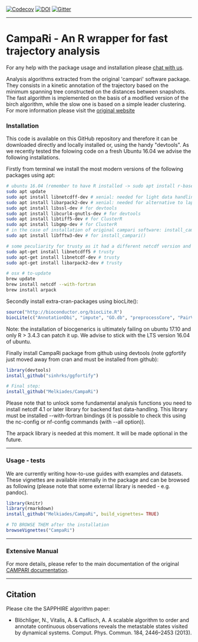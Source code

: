 <!---
[![AppVeyor Build Status](https://ci.appveyor.com/api/projects/status/github/BioinformaticsFMRP/TCGAbiolinks?branch=master&svg=true)](https://ci.appveyor.com/project/BioinformaticsFMRP/TCGAbiolinks)
[![codecov.io](https://codecov.io/github/BioinformaticsFMRP/TCGAbiolinks/coverage.svg?branch=master)](https://codecov.io/github/BioinformaticsFMRP/TCGAbiolinks?branch=master)
[![bioc](http://www.bioconductor.org/shields/downloads/TCGAbiolinks.svg)](http://bioconductor.org/packages/stats/bioc/TCGAbiolinks.html)
[![bioc](http://www.bioconductor.org/shields/years-in-bioc/TCGAbiolinks.svg)](http://bioconductor.org/packages/TCGAbiolinks/)
[![bioc](http://bioconductor.org/shields/availability/devel/TCGAbiolinks.svg)](http://bioconductor.org/packages/TCGAbiolinks/)

[![codecov](https://codecov.io/gh/Melkiades/CampaRi/branch/master/graph/badge.svg)](https://codecov.io/gh/Melkiades/CampaRi)
-->
[![Codecov](https://img.shields.io/codecov/c/github/codecov/example-python.svg?style=for-the-badge)](https://codecov.io/gl/CaflischLab/CampaRi)
[![DOI](https://zenodo.org/badge/68593949.svg)](https://zenodo.org/badge/latestdoi/68593949)
[![Gitter](https://badges.gitter.im/gitterHQ/gitter.png)](https://gitter.im/CampaRi_chatroom/)


------------------------------------------------------------------------
# CampaRi - An R wrapper for fast trajectory analysis

For any help with the package usage and installation please [chat with us](https://gitter.im/CampaRi_chatroom/).

Analysis algorithms extracted from the original 'campari' software package.
They consists in a kinetic annotation of the trajectory based on the minimum spanning tree constructed on the distances between snapshots. The fast algorithm is implemented on the basis of a modified version of the birch algorithm, while the slow one is based on a simple leader clustering. For more information please visit the [original website](http://campari.sourceforge.net/index.html)

### Installation ###

This code is available on this GitHub repository and therefore it can be downloaded directly and locally installed or, using the handy "devtools".
As we recently tested the folowing code on a fresh Ubuntu 16.04 we advise the following installations. 

Firstly from terminal we install the most modern versions of the following packages using apt:
```sh
# ubuntu 16.04 (remember to have R installed -> sudo apt install r-base*)
sudo apt update 
sudo apt install libnetcdff-dev # xenial: needed for light data handling
sudo apt install libarpack2-dev # xenial: needed for alternative to lapack spectral decomposition of matrices
sudo apt install libssl-dev # for devtools
sudo apt install libcurl4-gnutls-dev # for devtools
sudo apt install libtiff5-dev # for ClusterR
sudo apt install libgmp-dev # for ClusterR
# in the case of installation of original campari software: install_campari()
sudo apt install libfftw3-dev # for install_campari()

# some peculiarity for trusty as it had a different netcdf version and installation procedure
sudo apt-get install libnetcdff5 # trusty
sudo apt-get install libnetcdf-dev # trusty
sudo apt-get install libarpack2-dev # trusty

# osx # to-update 
brew update
brew install netcdf --with-fortran
brew install arpack
```

Secondly install extra-cran-packages using biocLite():
```R
source("http://bioconductor.org/biocLite.R") 
biocLite(c("AnnotationDbi", "impute", "GO.db", "preprocessCore", "PairViz")) 
```
Note: the installation of biocgenerics is ultimately failing on ubuntu 17.10 and only R > 3.4.3 can patch it up. We advise to stick with the LTS version 16.04 of ubuntu.

Finally install CampaRi package from github using devtools (note ggfortify just moved away from cran and must be installed from github):
```R
library(devtools)
install_github("sinhrks/ggfortify")

# Final step:
install_github("Melkiades/CampaRi")
```

Please note that to unlock some fundamental analysis functions you need to install netcdf 4.1 or later library for backend fast data-handling.
This library must be installed --with-fortran bindings (it is possible to check this using the nc-config or nf-config commands (with --all option)).

The arpack library is needed at this moment. It will be made optional in the future.

------------------------------------------------------------------------
### Usage - tests ###

We are currently writing how-to-use guides with examples and datasets. These vignettes are available internally in the package and can be browsed as following (please note that some external library is needed - e.g. pandoc).

```R
library(knitr)
library(rmarkdown)
install_github("Melkiades/CampaRi", build_vignettes= TRUE)

# TO BROWSE THEM after the installation
browseVignettes("CampaRi") 
```


------------------------------------------------------------------------
### Extensive Manual ###

For more details, please refer to the main documentation of the original [CAMPARI documentation](http://campari.sourceforge.net/documentation.html).


------------------------------------------------------------------------

## Citation

Please cite the SAPPHIRE algorithm paper: 

* Blöchliger, N., Vitalis, A. & Caflisch, A. A scalable algorithm to order and annotate continuous observations reveals the metastable states visited by dynamical systems. Comput. Phys. Commun. 184, 2446–2453 (2013).
<!---
[![doi](https://img.shields.io/badge/doi-10.1093/nar/gkv1507-green.svg?style=flat)](http://dx.doi.org/10.1093/nar/gkv1507) [![citation](https://img.shields.io/badge/cited%20by-18-green.svg?style=flat)](https://scholar.google.com.hk/scholar?oi=bibs&hl=en&cites=6029790855238928406) [![Altmetric](https://img.shields.io/badge/Altmetric-27-green.svg?style=flat)](https://www.altmetric.com/details/4919535)
-->

